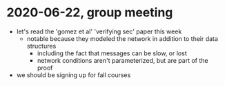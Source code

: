 # 2020-06-22, group meeting

* let's read the 'gomez et al' 'verifying sec' paper this week
    * notable because they modeled the network in addition to their data structures
        * including the fact that messages can be slow, or lost
        * network conditions aren't parameterized, but are part of the proof
* we should be signing up for fall courses
